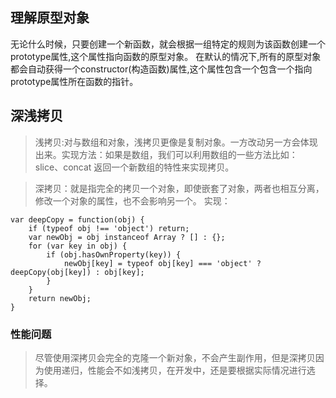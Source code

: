 ## 理解原型对象

无论什么时候，只要创建一个新函数，就会根据一组特定的规则为该函数创建一个prototype属性,这个属性指向函数的原型对象。
在默认的情况下,所有的原型对象都会自动获得一个constructor(构造函数)属性,这个属性包含一个包含一个指向prototype属性所在函数的指针。


## 深浅拷贝
>浅拷贝:对与数组和对象，浅拷贝更像是复制对象。一方改动另一方会体现出来。实现方法：如果是数组，我们可以利用数组的一些方法比如：slice、concat 返回一个新数组的特性来实现拷贝。

>深拷贝：就是指完全的拷贝一个对象，即使嵌套了对象，两者也相互分离，修改一个对象的属性，也不会影响另一个。 实现：

```
var deepCopy = function(obj) {
    if (typeof obj !== 'object') return;
    var newObj = obj instanceof Array ? [] : {};
    for (var key in obj) {
        if (obj.hasOwnProperty(key)) {
            newObj[key] = typeof obj[key] === 'object' ? deepCopy(obj[key]) : obj[key];
        }
    }
    return newObj;
}
```
### 性能问题
>尽管使用深拷贝会完全的克隆一个新对象，不会产生副作用，但是深拷贝因为使用递归，性能会不如浅拷贝，在开发中，还是要根据实际情况进行选择。